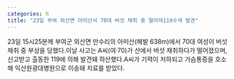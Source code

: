 ```yaml
---
categories: h
title: "23일 부여 외산면 아미산서 70대 버섯 채취 중 떨어져119수색 발견"
---
```

23일 15시25분께 부여군 외산면 만수리의 아미산(해발 638m)에서 70대 여성이 버섯채취 중 부상을 당했다.이날 사고는 A씨(여·70)가 산에서 버섯 채취하다가 떨어졌으며, 신고받고 출동한 119에 의해 발견돼 하산했다.A씨가 기력이 저하되고 가슴통증을 호소해 익산원광대병원으로 이송돼 치료를 받았다.